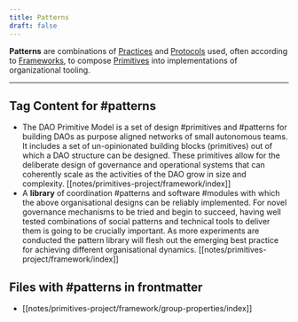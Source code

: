 ```yaml
---
title: Patterns
draft: false
---
```


**Patterns** are combinations of [Practices](lexicon/Practices.md) and [Protocols](lexicon/Protocols.md) used, often according to [Frameworks](lexicon/Frameworks.md), to compose [Primitives](lexicon/Primitives.md) into implementations of organizational tooling.

---

## Tag Content for #patterns
- The DAO Primitive Model is a set of design #primitives and #patterns for building DAOs as purpose aligned networks of small autonomous teams. It includes a set of un-opinionated building blocks (primitives) out of which a DAO structure can be designed. These primitives allow for the deliberate design of governance and operational systems that can coherently scale as the activities of the DAO grow in size and complexity. [[notes/primitives-project/framework/index]]
- A **library** of coordination #patterns and software #modules with which the above organisational designs can be reliably implemented. For novel governance mechanisms to be tried and begin to succeed, having well tested combinations of social patterns and technical tools to deliver them is going to be crucially important. As more experiments are conducted the pattern library will flesh out the emerging best practice for achieving different organisational dynamics. [[notes/primitives-project/framework/index]]
## Files with #patterns in frontmatter
- [[notes/primitives-project/framework/group-properties/index]]

